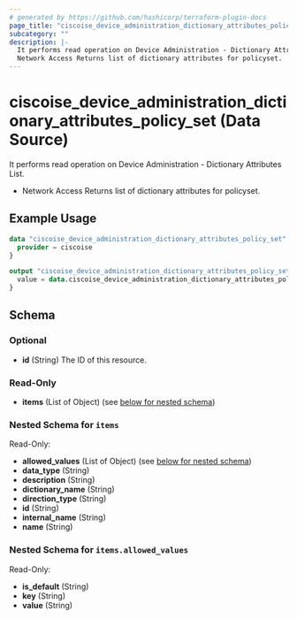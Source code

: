 ```yaml
---
# generated by https://github.com/hashicorp/terraform-plugin-docs
page_title: "ciscoise_device_administration_dictionary_attributes_policy_set Data Source - terraform-provider-ciscoise"
subcategory: ""
description: |-
  It performs read operation on Device Administration - Dictionary Attributes List.
  Network Access Returns list of dictionary attributes for policyset.
---
```


# ciscoise_device_administration_dictionary_attributes_policy_set (Data Source)

It performs read operation on Device Administration - Dictionary Attributes List.

- Network Access Returns list of dictionary attributes for policyset.

## Example Usage

```terraform
data "ciscoise_device_administration_dictionary_attributes_policy_set" "example" {
  provider = ciscoise
}

output "ciscoise_device_administration_dictionary_attributes_policy_set_example" {
  value = data.ciscoise_device_administration_dictionary_attributes_policy_set.example.items
}
```

<!-- schema generated by tfplugindocs -->
## Schema

### Optional

- **id** (String) The ID of this resource.

### Read-Only

- **items** (List of Object) (see [below for nested schema](#nestedatt--items))

<a id="nestedatt--items"></a>
### Nested Schema for `items`

Read-Only:

- **allowed_values** (List of Object) (see [below for nested schema](#nestedobjatt--items--allowed_values))
- **data_type** (String)
- **description** (String)
- **dictionary_name** (String)
- **direction_type** (String)
- **id** (String)
- **internal_name** (String)
- **name** (String)

<a id="nestedobjatt--items--allowed_values"></a>
### Nested Schema for `items.allowed_values`

Read-Only:

- **is_default** (String)
- **key** (String)
- **value** (String)


